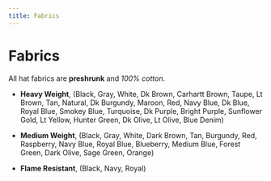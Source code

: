 ```yaml
---
title: Fabrics
---
```


# Fabrics

All hat fabrics are **preshrunk** and *100% cotton*.

* **Heavy Weight**, (Black, Gray, White, Dk Brown, Carhartt
Brown, Taupe, Lt Brown, Tan, Natural, Dk Burgundy, Maroon, Red, Navy Blue, Dk
Blue, Royal Blue, Smokey Blue, Turquoise, Dk Purple, Bright Purple, Sunflower
Gold, Lt Yellow, Hunter Green, Dk Olive, Lt Olive, Blue Denim)

* **Medium Weight**, (Black, Gray, White, Dark Brown, Tan,
Burgundy, Red, Raspberry, Navy Blue, Royal Blue, Blueberry, Medium Blue, Forest
Green, Dark Olive, Sage Green, Orange)

* **Flame Resistant**, (Black, Navy, Royal)

